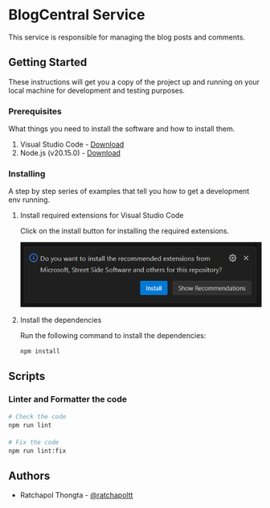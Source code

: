 # BlogCentral Service

This service is responsible for managing the blog posts and comments.

## Getting Started

These instructions will get you a copy of the project up and running
on your local machine for development and testing purposes.

### Prerequisites

What things you need to install the software and how to install them.

1. Visual Studio Code - [Download](https://code.visualstudio.com/)
2. Node.js (v20.15.0) - [Download](https://nodejs.org/en/blog/release/v20.15.0)

### Installing

A step by step series of examples that tell you how to get a development env running.

1. Install required extensions for Visual Studio Code

   Click on the install button for installing the required extensions.

   ![Required extensions](.docs/images/required-extensions.png)

2. Install the dependencies

   Run the following command to install the dependencies:

   ```bash
   npm install
   ```

## Scripts

### Linter and Formatter the code

```bash
# Check the code
npm run lint

# Fix the code
npm run lint:fix
```

## Authors

- Ratchapol Thongta - [@ratchapoltt](https://www.github.com/ratchapoltt)
